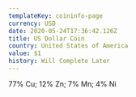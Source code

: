 ```yaml
---
templateKey: coininfo-page
currency: USD
date: 2020-05-24T17:36:42.126Z
title: US Dollar Coin
country: United States of America
value: $1
history: Will Complete Later
---
```

77% Cu; 12% Zn; 7% Mn; 4% Ni